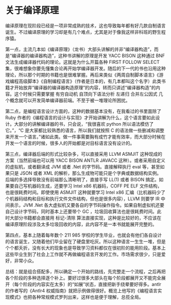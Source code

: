 # 关于编译原理

编译原理在现阶段已经是一项非常成熟的技术，这也导致每年都有好几款自制语言诞生。不过编译原理的学习却是有几个难点，尤其是对于像我这样非科班的野生程序猿。

第一点，主流几本如《编译原理》（龙书）大部头讲解的并非“编译器构造”，而是“编译器的编译器构造”，这种书讲解的原理是开发 YACC BISON 这种通过 BNF 文法生成编译器代码的理论。这就是为什么开篇各种 FIRST FOLLOW SELECT 集，很难想象你要先懂集合论再开始学编译器开发。随后的下一代的书也沿用这种理论，所以那个时期的书籍也是很难掌握。再后来类似《两周自制脚本语言》《游戏编程高级脚本》《自制编程语言》（作者是日本的，有几本都叫这个名字）此类书籍才开始放弃“编译器的编译器构造原理”的内容，转而只讲述“编译器构造”的内容。这个时候只需要掌握 有穷自动机 自顶向下语法分析 左递归 合并左公因式 几个概念就可以开发简单编译器前端。不至于被一堆理论所困扰。

第二点，是编程语言设计方面的，这种的数据基本没有，在我看过的书里面除了 Ruby 作者的《编程语言的设计与实现》才开始讲解为什么，这个语言要如此设计。大部分的讲解编译器的书，只会说，“我很喜欢 python 所以语法模仿了它。”，“C 是大家都比较熟悉的语言，所以我们就按照 C 的语法做一些删减和调整来开发一个语言。”诸如此类。做一件事需要胸有成竹才能有效率，而大部分时候在开发一个语言的时候，很多人的开始都是对目标语言没有设计的。

第三点，编译器后端的形式比较杂多，可以直接采用 LLVM ASMJIT 这种现成的方案（当然前端也可以用 YACC BISON ANTLR JAVACC 这种）。或者采用自定义的虚拟机，或者翻译成 JVM 或者 .Net 的字节码。直接解释执行 eval 等，甚至如果只是 JSON 或者 XML 的解析，那么生成物可能只是个字典或数据结构实例。后端的多选择导致没有前端那么清晰明了，直接手写 LL(1) 或者 BISON 搞定。如果要自己写机器码生成，还要学习 Intel x86 机器码，COFF PE ELF 文件结构，也是很耗费时间。即使使用 ASMJIT 这种就要学习 Intel x86 汇编（比机器码少了个机器码结构和目标和执行文件文件结构，但也是很多内容），LLVM 则要学 IR 中间表示，JVM .Net 各大虚拟机又要各自的字节码操作指令。如果自制虚拟机还要自己设计字节码，同时基本上还要带个 GC ，垃圾回收算法也是很耗费时间。此时大部分书籍都会直接用 标记-清除 算法直接实现，这种是比较好的，不应该在编译原理阶段涉及太多垃圾回收的内容，此内容不是一本书就能展开完整的。

第四点，基本上随着每年数个 211 985 学校的学生毕业，也就会有他们各自设计的语言诞生，又随着他们毕业留在了硬盘里吃灰。所以这种语言一生生一堆，但是个个都夭折，没有长大的现象也是导致学习资料都仅在很初阶的能用阶段。基本上这些毕业生到了社会上工作就不再做编程语言开发的工作。市场需求很少，只是爱好，非常小众。

总结：就是组合搭配多，所以确定一个开始的路线，先完整走一个流程，之后再把各个阶段的多种选择逐个补上。要好过很多大部头在每个阶段都展开又不能完全展开（每个阶段的内容实在太多）的“如展”状态，直接把新手绕晕要好得多。antlr 的作者写的《Antlr4 权威指南》就把示例做得很好。概览上他写的《编程语言实现模式》也把各种常规模式罗列出来，这样也是便于理解，总揽全局。
